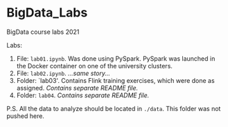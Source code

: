 # BigData_Labs
BigData course labs 2021

Labs:
1. File: `lab01.ipynb`. Was done using PySpark. PySpark was launched in the Docker container on one of the university clusters.
2. File: `lab02.ipynb`. _...same story..._
3. Folder: `lab03'. Contains Flink training exercises, which were done as assigned. _Contains separate README file._
4. Folder: `lab04`. _Contains separate README file._

P.S. All the data to analyze should be located in `./data`. This folder was not pushed here.
